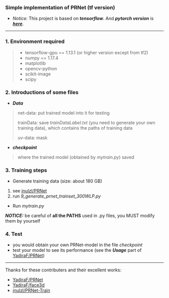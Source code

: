 ### Simple implementation of PRNet (tf version)

- *Notice:* This project is based on ***tensorflow***. And ***pytorch version*** is ***[here](https://github.com/MouxiaoHuang/myPRNet-PyTorch)***.

---

### 1. Environment required

> - tensorflow-gpu == 1.13.1 (or higher version except from tf2)
> - numpy == 1.17.4
> - matplotlib
> - opencv-python
> - scikit-image
> - scipy
>
> 

### 2. Introductions of some files

- ***Data***

> net-data: put trained model into it for testing
>
> trainData: save *trainDataLabel.txt* (you need to generate your own training data), which contains the paths of training data
>
> uv-data: mask

- ***checkpoint***

> where the trained model (obtained by *mytrain.py*) saved

### 3. Training steps

- Generate training data (size: about 180 GB)

1. see [jnulzl/PRNet](https://github.com/jnulzl/PRNet) 
2. run *9_generate_prnet_trainset_300WLP.py*

- Run *mytrain.py*

***NOTICE:*** be careful of **all the PATHS** used in .py files, you MUST modify them by yourself

### 4. Test

- you would obtain your own PRNet-model in the file *checkpoint* 
- test your model to see its performance (see the ***Usage*** part of [YadiraF/PRNet](https://github.com/YadiraF/PRNet))

---

Thanks for these contributers and their excellent works:

- [YadiraF/PRNet](https://github.com/YadiraF/PRNet)
- [YadiraF/face3d](https://github.com/YadiraF/face3d)
- [jnulzl/PRNet-Train](https://github.com/jnulzl/PRNet-Train)